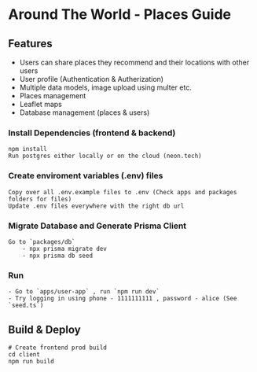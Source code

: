 # Around The World - Places Guide

## Features

- Users can share places they recommend and their locations with other users
- User profile (Authentication & Autherization)
- Multiple data models, image upload using multer etc.
- Places management
- Leaflet maps
- Database management (places & users)


### Install Dependencies (frontend & backend)

```
npm install
Run postgres either locally or on the cloud (neon.tech)
```
### Create enviroment variables (.env) files
```
Copy over all .env.example files to .env (Check apps and packages folders for files)
Update .env files everywhere with the right db url
```
### Migrate Database and Generate Prisma Client
```
Go to `packages/db`
    - npx prisma migrate dev
    - npx prisma db seed
```

### Run

```
- Go to `apps/user-app` , run `npm run dev`
- Try logging in using phone - 1111111111 , password - alice (See `seed.ts`)

```


## Build & Deploy

```
# Create frontend prod build
cd client
npm run build
```
